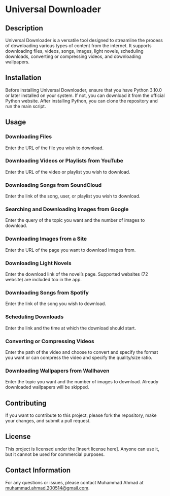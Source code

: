 # Universal Downloader

## Description
Universal Downloader is a versatile tool designed to streamline the process of downloading various types of content from the internet. It supports downloading files, videos, songs, images, light novels, scheduling downloads, converting or compressing videos, and downloading wallpapers.

## Installation
Before installing Universal Downloader, ensure that you have Python 3.10.0 or later installed on your system. If not, you can download it from the official Python website. After installing Python, you can clone the repository and run the main script.

## Usage
### Downloading Files
Enter the URL of the file you wish to download.

### Downloading Videos or Playlists from YouTube
Enter the URL of the video or playlist you wish to download.

### Downloading Songs from SoundCloud
Enter the link of the song, user, or playlist you wish to download.

### Searching and Downloading Images from Google
Enter the query of the topic you want and the number of images to download.

### Downloading Images from a Site
Enter the URL of the page you want to download images from.

### Downloading Light Novels
Enter the download link of the novel’s page. Supported websites (72 website) are included too in the app.

### Downloading Songs from Spotify
Enter the link of the song you wish to download.

### Scheduling Downloads
Enter the link and the time at which the download should start.

### Converting or Compressing Videos
Enter the path of the video and choose to convert and specify the format you want or can compress the video and specify the quality/size ratio.

### Downloading Wallpapers from Wallhaven
Enter the topic you want and the number of images to download. Already downloaded wallpapers will be skipped.

## Contributing
If you want to contribute to this project, please fork the repository, make your changes, and submit a pull request.

## License
This project is licensed under the [insert license here]. Anyone can use it, but it cannot be used for commercial purposes.

## Contact Information
For any questions or issues, please contact Muhammad Ahmad at muhammad.ahmad.200514@gmail.com.
